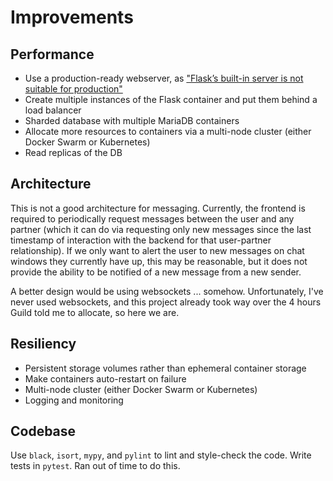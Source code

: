 # Improvements

## Performance
* Use a production-ready webserver, as ["Flask’s built-in server is not suitable for production"](https://flask.palletsprojects.com/en/2.0.x/deploying/)
* Create multiple instances of the Flask container and put them behind a load balancer
* Sharded database with multiple MariaDB containers
* Allocate more resources to containers via a multi-node cluster (either Docker Swarm or Kubernetes)
* Read replicas of the DB

## Architecture
This is not a good architecture for messaging.
Currently, the frontend is required to periodically request messages between the user and any partner (which it can do
via requesting only new messages since the last timestamp of interaction with the backend for that user-partner
relationship).
If we only want to alert the user to new messages on chat windows they currently have up, this may be reasonable, but it
does not provide the ability to be notified of a new message from a new sender.

A better design would be using websockets ... somehow. Unfortunately, I've never used websockets, and this project
already took way over the 4 hours Guild told me to allocate, so here we are.

## Resiliency
* Persistent storage volumes rather than ephemeral container storage
* Make containers auto-restart on failure
* Multi-node cluster (either Docker Swarm or Kubernetes)
* Logging and monitoring

## Codebase
Use `black`, `isort`, `mypy`, and `pylint` to lint and style-check the code.
Write tests in `pytest`. Ran out of time to do this.
